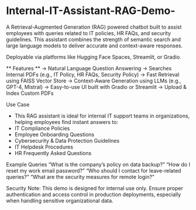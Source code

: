 # Internal-IT-Assistant-RAG-Demo-
A Retrieval-Augmented Generation (RAG) powered chatbot built to assist employees with queries related to IT policies, HR FAQs, and security guidelines. This assistant combines the strength of semantic search and large language models to deliver accurate and context-aware responses.

Deployable via platforms like Hugging Face Spaces, Streamlit, or Gradio.

** Features **
-> Natural Language Question Answering
-> Searches Internal PDFs (e.g., IT Policy, HR FAQs, Security Policy)
-> Fast Retrieval using FAISS Vector Store
-> Context-Aware Generation using LLMs (e.g., GPT-4, Mistral)
-> Easy-to-use UI built with Gradio or Streamlit
-> Upload & Index Custom PDFs

Use Case
- This RAG assistant is ideal for internal IT support teams in organizations, helping employees find instant answers to:
- IT Compliance Policies
- Employee Onboarding Questions
- Cybersecurity & Data Protection Guidelines
- IT Helpdesk Procedures
- HR Frequently Asked Questions

Example Queries
“What is the company’s policy on data backup?”
“How do I reset my work email password?”
“Who should I contact for leave-related queries?”
“What are the security measures for remote login?”

Security Note:
This demo is designed for internal use only. Ensure proper authentication and access control in production deployments, especially when handling sensitive organizational data.

